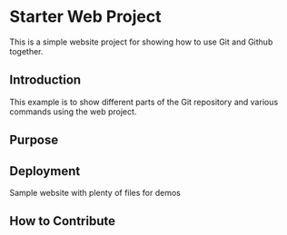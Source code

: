 # Starter Web Project

This is a simple website project for showing how to use Git and Github together.

## Introduction
This example is to show different parts of the Git repository and various commands using the web project.

## Purpose

## Deployment

Sample website with plenty of files for demos

## How to Contribute